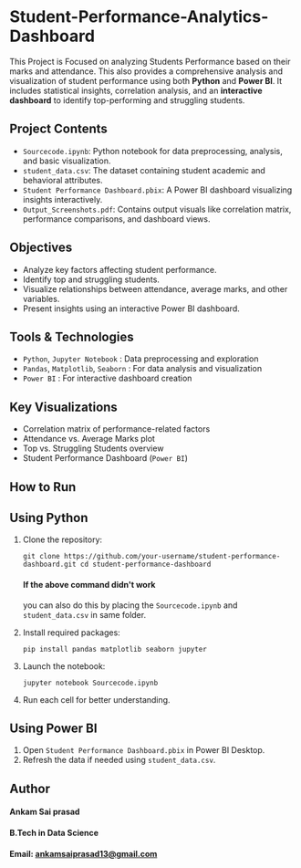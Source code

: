 # Student-Performance-Analytics-Dashboard
This Project is Focused on analyzing Students Performance based on their marks and attendance.
This also provides a comprehensive analysis and visualization of student performance using both **Python** and **Power BI**. It includes statistical insights, correlation analysis, and an **interactive dashboard** to identify top-performing and struggling students.

## Project Contents
- `Sourcecode.ipynb`: Python notebook for data preprocessing, analysis, and basic visualization.
- `student_data.csv`: The dataset containing student academic and behavioral attributes.
- `Student Performance Dashboard.pbix`: A Power BI dashboard visualizing insights interactively.
- `Output_Screenshots.pdf`: Contains output visuals like correlation matrix, performance comparisons, and dashboard views.

## Objectives
- Analyze key factors affecting student performance.
- Identify top and struggling students.
- Visualize relationships between attendance, average marks, and other variables.
- Present insights using an interactive Power BI dashboard.

## Tools & Technologies
- `Python`, `Jupyter Notebook` : Data preprocessing and exploration
- `Pandas`, `Matplotlib`, `Seaborn` : For data analysis and visualization
- `Power BI` : For interactive dashboard creation

## Key Visualizations
- Correlation matrix of performance-related factors
- Attendance vs. Average Marks plot
- Top vs. Struggling Students overview
- Student Performance Dashboard (`Power BI`)

## How to Run

## Using Python
1. Clone the repository:
   
   `git clone https://github.com/your-username/student-performance-dashboard.git cd student-performance-dashboard`
   #### If the above command didn't work
   you can also do this by placing the `Sourcecode.ipynb` and `student_data.csv` in same folder.
   
3. Install required packages:
  
   `pip install pandas matplotlib seaborn jupyter`
  
3. Launch the notebook:

   `jupyter notebook Sourcecode.ipynb`
  
4. Run each cell for better understanding.

## Using Power BI
1. Open `Student Performance Dashboard.pbix` in Power BI Desktop.
2. Refresh the data if needed using `student_data.csv`.

## Author
#### Ankam Sai prasad
#### B.Tech in Data Science
#### Email: ankamsaiprasad13@gmail.com
